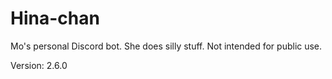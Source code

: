 # Hina-chan

Mo's personal Discord bot. She does silly stuff. Not intended for public use.

Version: 2.6.0
